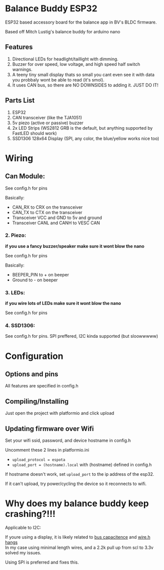 # Balance Buddy ESP32
ESP32 based accessory board for the balance app in BV's BLDC firmware.

Based off Mitch Lustig's balance buddy for arduino nano

## Features
1. Directional LEDs for headlight/taillight with dimming.
1. Buzzer for over speed, low voltage, and high speed half switch warnings.
1. A teeny tiny small display thats so small you cant even see it with data you probbaly wont be able to read (it's smol).
1. It uses CAN bus, so there are NO DOWNSIDES to adding it. JUST DO IT!

## Parts List
1. ESP32
1. CAN transceiver (like the TJA1051)
1. 5v piezo (active or passive) buzzer
1. 2x LED Strips (WS2812 GRB is the default, but anything supported by FastLED should work)
1. SSD1306 128x64 Display (SPI, any color, the blue/yellow works nice too)

# Wiring
## Can Module: 

See config.h for pins

Basically:
* CAN_RX to CRX on the transceiver
* CAN_TX to CTX on the transceiver
* Transceiver VCC and GND to 5v and ground
* Transceiver CANL and CANH to VESC CAN

### 2. Piezo:
**if you use a fancy buzzer/speaker make sure it wont blow the nano**

See config.h for pins

Basically:
* BEEPER_PIN to + on beeper
* Ground to - on beeper

### 3. LEDs:
**if you wire lots of LEDs make sure it wont blow the nano**

See config.h for pins

### 4. SSD1306:

See config.h for pins. SPI preffered, I2C kinda supported (but sloowwwww)

# Configuration
## Options and pins

All features are specified in config.h

## Compiling/Installing

Just open the project with platformio and click upload

## Updating firmware over Wifi

Set your wifi ssid, password, and device hostname in config.h

Uncomment these 2 lines in platformio.ini
* `upload_protocol = espota`
* `upload_port = (hostname).local` with (hostname) defined in config.h

If hostname doesn't work, set `upload_port` to the ip address of the esp32.

If it can't upload, try power/cycling the device so it reconnects to wifi.

# Why does my balance buddy keep crashing?!!!

Applicable to I2C:

If youre using a display, it is likely related to [bus capacitence](https://hackaday.com/2017/02/08/taking-the-leap-off-board-an-introduction-to-i2c-over-long-wires/) and [wire.h hangs](https://github.com/OpenAgricultureFoundation/openag_brain/issues/236)  
In my case using minimal length wires, and a 2.2k pull up from scl to 3.3v solved my issues.


Using SPI is preferred and fixes this.

